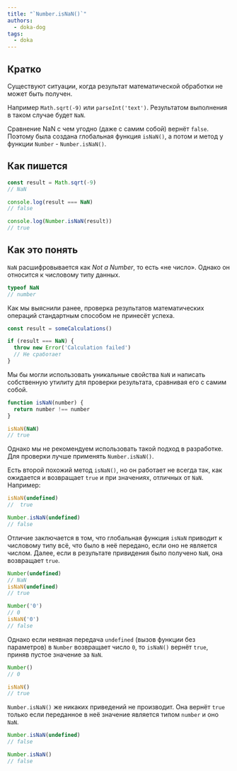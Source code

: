 ```yaml
---
title: "`Number.isNaN()`"
authors:
  - doka-dog
tags:
  - doka
---
```


## Кратко

Существуют ситуации, когда результат математической обработки не может быть получен.

Например `Math.sqrt(-9)` или `parseInt('text')`. Результатом выполнения в таком случае будет `NaN`.

Сравнение NaN с чем угодно (даже с самим собой) вернёт `false`. Поэтому была создана глобальная функция `isNaN()`, а потом и метод у функции `Number` - `Number.isNaN()`.

## Как пишется

```js
const result = Math.sqrt(-9)
// NaN

console.log(result === NaN)
// false

console.log(Number.isNaN(result))
// true
```

## Как это понять

`NaN` расшифровывается как _Not a Number_, то есть «не число». Однако он относится к числовому типу данных.

```js
typeof NaN
// number
```

Как мы выяснили ранее, проверка результатов математических операций стандартным способом не принесёт успеха.

```js
const result = someCalculations()

if (result === NaN) {
  throw new Error('Calculation failed')
  // Не сработает
}
```

Мы бы могли использовать уникальные свойства `NaN` и написать собственную утилиту для проверки результата, сравнивая его с самим собой.

```js
function isNaN(number) {
  return number !== number
}

isNaN(NaN)
// true
```

Однако мы не рекомендуем использовать такой подход в разработке. Для проверки лучше применять `Number.isNaN()`.

Есть второй похожий метод `isNaN()`, но он работает не всегда так, как ожидается и возвращает `true` и при значениях, отличных от `NaN`. Например:

```js
isNaN(undefined)
//  true

Number.isNaN(undefined)
// false
```

Отличие заключается в том, что глобальная функция `isNaN` приводит к числовому типу всё, что было в неё передано, если оно не является числом. Далее, если в результате привидения было получено `NaN`, она возвращает `true`.

```js
Number(undefined)
// NaN
isNaN(undefined)
// true

Number('0')
// 0
isNaN('0')
// false
```

Однако если неявная передача `undefined` (вызов функции без параметров) в `Number` возвращает число `0`, то `isNaN()` вернёт `true`, приняв пустое значение за `NaN`.

```js
Number()
// 0

isNaN()
// true
```

`Number.isNaN()` же никаких приведений не производит. Она вернёт `true` только если переданное в неё значение является типом `number` и оно `NaN`.

```js
Number.isNaN(undefined)
// false

Number.isNaN()
// false
```
